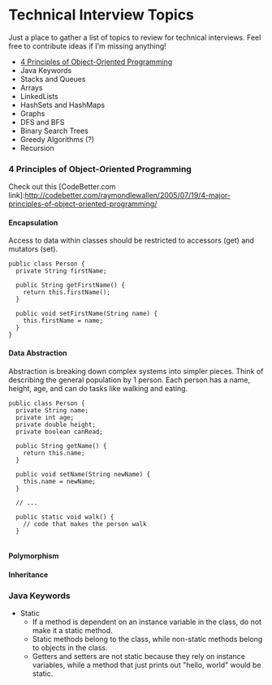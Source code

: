 # Technical Interview Topics
Just a place to gather a list of topics to review for technical interviews. Feel free to contribute ideas if I'm missing anything!

* [4 Principles of Object-Oriented Programming](#4-Principles-of-Object-Oriented-Programming)
* Java Keywords
* Stacks and Queues
* Arrays
* LinkedLists
* HashSets and HashMaps
* Graphs
* DFS and BFS
* Binary Search Trees
* Greedy Algorithms (?)
* Recursion

### 4 Principles of Object-Oriented Programming

Check out this [CodeBetter.com link]:http://codebetter.com/raymondlewallen/2005/07/19/4-major-principles-of-object-oriented-programming/

#### Encapsulation
Access to data within classes should be restricted to accessors (get) and mutators (set).
```
public class Person {
  private String firstName;
  
  public String getFirstName() {
    return this.firstName();
  }
  
  public void setFirstName(String name) {
    this.firstName = name;
  }
}
```

#### Data Abstraction
Abstraction is breaking down complex systems into simpler pieces. Think of describing the general population by 1 person.
Each person has a name, height, age, and can do tasks like walking and eating.
```
public class Person {
  private String name;
  private int age;
  private double height;
  private boolean canRead;
  
  public String getName() {
    return this.name;
  }
  
  public void setName(String newName) {
    this.name = newName;
  }
  
  // ...
  
  public static void walk() {
    // code that makes the person walk
  }
  
```

#### Polymorphism

#### Inheritance


### Java Keywords
* Static
  * If a method is dependent on an instance variable in the class, do not make it a static method.
  * Static methods belong to the class, while non-static methods belong to objects in the class.
  * Getters and setters are not static because they rely on instance variables, while a method that just prints out "hello, world" would be static.
  
  
  
